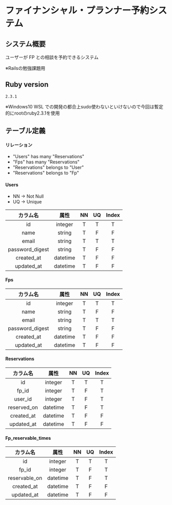 # ファイナンシャル・プランナー予約システム
## システム概要
ユーザーが FP との相談を予約できるシステム

※Railsの勉強課題用

## Ruby version

`2.3.1`

※Windows10 WSL での開発の都合上sudo使わないといけないので今回は暫定的にrootのruby2.3.1を使用

## テーブル定義

#### リレーション
* "Users" has many "Reservations"
* "Fps" has many "Reservations"
* "Reservations" belongs to "User"
* "Reservations" belongs to "Fp"

#### Users
* NN -> Not Null
* UQ -> Unique

|カラム名|属性|NN|UQ|Index|
|:--:|:--:|:--:|:--:|:--:|
|id|integer|T|T|T|
|name|string|T|F|F|
|email|string|T|T|T|
|password_digest|string|T|F|F|
|created_at|datetime|T|F|F|
|updated_at|datetime|T|F|F|

#### Fps

|カラム名|属性|NN|UQ|Index|
|:--:|:--:|:--:|:--:|:--:|
|id|integer|T|T|T|
|name|string|T|F|F|
|email|string|T|T|T|
|password_digest|string|T|F|F|
|created_at|datetime|T|F|F|
|updated_at|datetime|T|F|F|

#### Reservations

|カラム名|属性|NN|UQ|Index|
|:--:|:--:|:--:|:--:|:--:|
|id|integer|T|T|T|
|fp_id|integer|T|F|T|
|user_id|integer|T|F|T|
|reserved_on|datetime|T|F|T|
|created_at|datetime|T|F|F|
|updated_at|datetime|T|F|F|

#### Fp_reservable_times

|カラム名|属性|NN|UQ|Index|
|:--:|:--:|:--:|:--:|:--:|
|id|integer|T|T|T|
|fp_id|integer|T|F|T|
|reservable_on|datetime|T|F|T|
|created_at|datetime|T|F|F|
|updated_at|datetime|T|F|F|